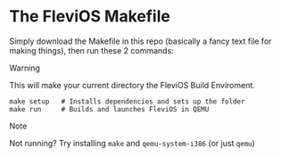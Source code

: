 # The FleviOS Makefile
Simply download the Makefile in this repo (basically a fancy text file for making things),
then run these 2 commands:

> [!WARNING]
> This will make your current directory the FleviOS Build Enviroment.

```
make setup   # Installs dependencies and sets up the folder
make run     # Builds and launches FleviOS in QEMU
```

> [!NOTE]
> Not running? Try installing `make` and `qemu-system-i386` (or just `qemu`)
